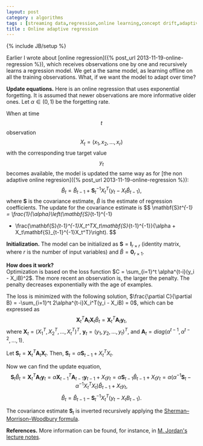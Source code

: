 ```yaml
---
layout: post
category : algorithms
tags : [streaming data,regression,online learning,concept drift,adaptive algorithms]
title : Online adaptive regression 
---
```

{% include JB/setup %}

<head>
<script type="text/javascript"
 src="http://cdn.mathjax.org/mathjax/latest/MathJax.js?config=TeX-AMS-MML_HTMLorMML">
</script>
</head>

Earlier I wrote about [online regression]({% post_url 2013-11-19-online-regression %}), which receives observations one by one and recursively learns a regression model. We get a the same model, as learning offline on all the training observations. What, if we want the model to adapt over time? 

**Update equations.** Here is an online regression that uses exponential forgetting. It is assumed that newer observations are more informative older ones. Let $\alpha \in (0,1)$ be the forgetting rate. 

When at time $$t$$ observation $$X_t = (x_1,x_2,\ldots,x_r)$$ with the corresponding  true target value $$y_t$$ becomes available, the model is updated the same way as for [the non adaptive online regresion]({% post_url 2013-11-19-online-regression %}):
$$
\hat{B}_t = \hat{B}_{t-1} + \mathbf{S}_t^{-1}X_t^T(y_t  - X_t\hat{B}_{t-1}),
$$
where $\mathbf{S}$ is the covariance estimate, $\hat{B}$ is the estimate of regression coefficients. 
The update for the covariance estimate is 
$$
\mathbf{S}_t^{-1} = \frac{1}{\alpha}\left(\mathbf{S}_{t-1}^{-1}
- \frac{\mathbf{S}_{t-1}^{-1}X_t^TX_t\mathbf{S}_{t-1}^{-1}}{\alpha + X_t\mathbf{S}_{t-1}^{-1}X_t^T}\right).
$$

**Initialization.** The model can be initialized as $\mathbf{S} = \mathbf{I}_{r \times r}$ (identity matrix, where $r$ is the number of input variables) and $\hat{B} = \mathbf{0}_{r \times 1}$.

**How does it work?**  
Optimization is based on the loss function
$C = \sum_{i=1}^t \alpha^{t-i}(y_i - X_iB)^2$.
The more recent an observation is, the larger the penalty. The penalty decreases exponentially with the age of examples. 

The loss is minimized with the following solution,
$\frac{\partial C}{\partial B} = -\sum_{i=1}^t 2\alpha^{t-i}X_i^T(y_i - X_iB) = 0$,
which can be expressed as 
$$
\mathbf{X}_t^T\mathbf{A}_t\mathbf{X}_t\hat{B}_t = \mathbf{X}_t^T\mathbf{A}_t\mathbf{y}_t,
$$
where $\mathbf{X}_t  = (X_1^T, X_2^T, \ldots, X_t^T)^T$,
$\mathbf{y}_t = (y_1,y_2,\ldots,y_t)^T$, and $\mathbf{A}_t = \mathit{diag}(\alpha^{t-1},\alpha^{t-2},\ldots,1)$.

Let $\mathbf{S}_t = \mathbf{X}^T_t\mathbf{A}_t\mathbf{X}_t$. Then,
$\mathbf{S}_t = \alpha\mathbf{S}_{t-1} + X_t^TX_t$. 

Now we can find the update equation,
$$
\mathbf{S}_t\hat{B}_t = \mathbf{X}_t^T\mathbf{A}_t\mathbf{y}_t = 
\alpha\mathbf{X}^T_{t-1}\mathbf{A}_{t-1}\mathbf{y}_{t-1} + X_ty_t = \alpha \mathbf{S}_{t-1}\hat{B}_{t-1} + X_ty_t = \alpha(\alpha^{-1}\mathbf{S}_t - \alpha^{-1}X_t^TX_t)\hat{B}_{t-1} + X_ty_t,
$$
$$
\hat{B}_t = \hat{B}_{t-1} - \mathbf{S}_t^{-1}X_t^T(y_t - X_tB_{t-1}).
$$

The covariance estimate $\mathbf{S}_t$ is inverted recursively applying the [Sherman–Morrison–Woodbury formula](http://en.wikipedia.org/wiki/Woodbury_matrix_identity).

**References.** More information can be found, for instance, in [M. Jordan's lecture notes](http://www.cs.berkeley.edu/~jordan/courses/294-fall98/readings/rls.ps).
